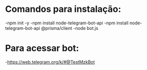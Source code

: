 # Comandos para instalação:
-npm init -y
-npm install node-telegram-bot-api
-npm install node-telegram-bot-api @prisma/client
-node bot.js
# Para acessar bot:
-https://web.telegram.org/k/#@TestMzkBot
